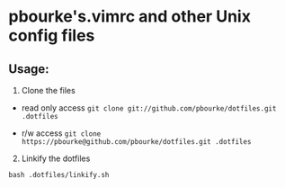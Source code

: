 # pbourke's.vimrc and other Unix config files

## Usage:

1. Clone the files

+ read only access
`git clone git://github.com/pbourke/dotfiles.git .dotfiles`

+ r/w access
`git clone https://pbourke@github.com/pbourke/dotfiles.git .dotfiles`

2. Linkify the dotfiles

`bash .dotfiles/linkify.sh`
